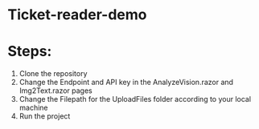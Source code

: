 # Ticket-reader-demo

# Steps:
1. Clone the repository
2.  Change the Endpoint and API key in the AnalyzeVision.razor and Img2Text.razor pages
3.  Change the Filepath for the UploadFiles folder according to your local machine
4.  Run the project
